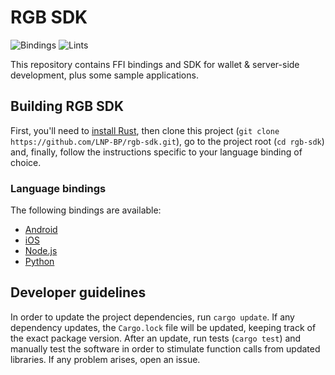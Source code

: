 # RGB SDK

![Bindings](https://github.com/LNP-BP/rgb-sdk/workflows/Bindings/badge.svg)
![Lints](https://github.com/LNP-BP/rgb-sdk/workflows/Lints/badge.svg)

This repository contains FFI bindings and SDK for wallet & server-side development,
plus some sample applications.

## Building RGB SDK

First, you'll need to [install Rust](https://www.rust-lang.org/tools/install),
then clone this project (`git clone https://github.com/LNP-BP/rgb-sdk.git`),
go to the project root (`cd rgb-sdk`) and, finally, follow the instructions
specific to your language binding of choice.

### Language bindings

The following bindings are available:
- [Android](/ffi/android)
- [iOS](/ffi/ios)
- [Node.js](/ffi/nodejs)
- [Python](/ffi/python)

## Developer guidelines

In order to update the project dependencies, run `cargo update`.
If any dependency updates, the `Cargo.lock` file will be updated, keeping
track of the exact package version.
After an update, run tests (`cargo test`) and manually test the software
in order to stimulate function calls from updated libraries.
If any problem arises, open an issue.
